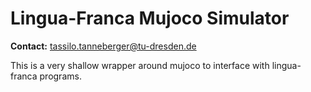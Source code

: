 # Lingua-Franca Mujoco Simulator

**Contact:** <tassilo.tanneberger@tu-dresden.de>

This is a very shallow wrapper around mujoco to interface with lingua-franca programs.
